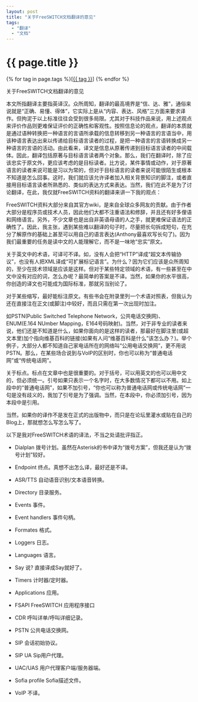 ```yaml
---
layout: post
title: "关于FreeSWITCH文档翻译的意见"
tags:
  - "翻译"
  - "文档"
---
```


# {{ page.title }}

<div class="tags">
{% for tag in page.tags %}[<a class="tag" href="/tags.html#{{ tag }}">{{ tag }}</a>] {% endfor %}
</div>


关于FreeSWITCH文档翻译的意见

本文所指翻译主要指英译汉。众所周知，翻译的最高境界是“信、达、雅”，通俗来说就是“正确、易懂、得体”，它实际上是从“内容、表达、风格”三方面来要求译作。但拘泥于以上标准往往会受到很多局限。尤其对于科技作品来说，用上述观点来评价作品则更难保证评价的正确性和客观性。按照信息论的观点，翻译的本质就是通过语种转换把一种语言的言语所承载的信息转移到另一种语言的言语当中，用该种语言表达出来以传递给目标语言读者的过程，是把一种语言的言语转换成另一种语言的言语的活动。由此看来，译文是信息从原著传递到目标语言读者的中间载体。因此，翻译包括原著与目标语言读者两个对象。那么，我们在翻译时，除了应该忠实于原文外，更应该考虑的是目标读者。比方说，某件事情或动作，对于原著语言的读者来说可能是习以为常的，但对于目标语言的读者来说可能很陌生或根本不知道是怎么回事。这时，我们就应该允许译者加入相关背景知识的脚注，或者直接用目标语言读者所熟悉的、类似的表达方式来表达。当然，我们在此不是为了讨论翻译，在此，我仅就FreeSWITCH资料的翻译来讲一下我的观点：

FreeSWITCH资料大部分来自其官方wiki，是来自全球众多网友的贡献。由于作者大部分是程序员或技术人员，因此他们大都不注重语法和修辞，并且还有好多俚语和网络语言。另外，不少文章也是出自非英语母语的人之手，就更难保证语法的正确性了。因此，我主张，遇到某些难以翻译的句子时，尽量把长句拆成短句，在充分了解原作的基础上甚至可以用自己的语言表达(Anthony最喜欢写长句了)。因为我们最重要的任务是读中文的人能理解它，而不是一味地“忠实”原文。

关于英文中的术语，可译可不译。如，没有人会把“HTTP”译成“超文本传输协议”，也没有人把XML译成“可扩展标记语言”。为什么？因为它们应该是众所周知的，至少在技术领域是应该是这样。但对于某些特定领域的术语，有一些甚至在中文中没有对应的词，怎么办呢？最简单的答案是不译。当然，如果你的水平很高，你创造的译文也可能成为国际标准，那就另当别论了。

对于某些缩写，最好能标注原文。有些书会在附录里列一个术语对照表，但我认为还在直接注在正文(或脚注)中较好，而且只需在第一次出现时加注。

如PSTN(Public Switched Telephone Network，公共电话交换网)、ENUM(E.164 NUmber Mapping，E164号码映射)。当然，对于非专业的读者来说，他们还是不知道是什么，如果你面向的是这样的读者，那最好在脚注里(或超文本里)加个指向维基百科的链接(如果有人问“维基百科是什么”该怎么办？)。举个例子，大部分人都不知道自己家电话所在的网络叫“公用电话交换网”，更不用说PSTN。那么，在某些场合说到与VoIP的区别时，你也可以称为“普通电话网”或“传统电话网”。

关于标点。标点在文章中也是很重要的。对于括号，可以用英文的也可以用中文的，但必须统一。引号如果只表示一个名字时，在大多数情况下都可以不用。如上段中的“普通电话网”，如果不加引号，“你也可以称为普通电话网或传统电话网”一句是没有歧义的，我加了引号是为了强调。当然，在本段中，你必须加引号，因为本段中是引用。

当然，如果你的译作不是发在正式的出版物中，而只是在论坛里灌水或贴在自己的Blog上，那就想怎么写怎么写了。

以下是我对FreeSWITCH术语的译法，不当之处请批评指正。

* Dialplan 拨号计划。虽然在Asterisk的书中译为“拨号方案”，但我还是认为“拨号计划”较好。

* Endpoint 终点。真想不出怎么译，最好还是不译。

* ASR/TTS 自动语音识别/文本语音转换。

* Directory 目录服务。

* Events 事件。

* Event handlers 事件句柄。

* Formates 格式。

* Loggers 日志。

* Languages 语言。

* Say 说? 直接译成Say就好了。

* Timers 计时器/定时器。

* Applications 应用。

* FSAPI FreeSWITCH 应用程序接口

* CDR 呼叫详单/呼叫详细记录。

* PSTN 公共电话交换网。

* SIP 会话初始协议。

* SIP UA Sip用户代理。

* UAC/UAS 用户代理客户端/服务器端。

* Sofia profile Sofia描述文件。

* VoIP 不译。
